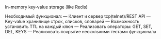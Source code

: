 In-memory key-value storage (like Redis)

Необходимый функционал:
— Клиент и сервер tcp(telnet)/REST API
— Key-value хранилище строк, списков, словарей
— Возможность установить TTL на каждый ключ
— Реализовать операторы: GET, SET, DEL, KEYS
— Реализовать покрытие несколькими тестами функционала